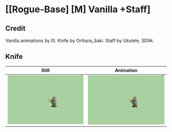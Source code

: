 # [\[Rogue-Base\] \[M\] Vanilla +Staff]

## Credit

Vanilla animations by IS.
Knife by Orihara_Saki.
Staff by Ukulele, SD9k.
	
## Knife

| Still | Animation |
| :---: | :-------: |
| ![Knife still](./Knife_000.png) | ![Knife animation](./Knife.gif) |

